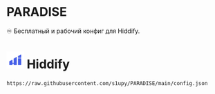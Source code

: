 # PARADISE
♾ Бесплатный и рабочий конфиг для Hiddify.


# <img src="hiddify.png" alt="Hiddify" width="40"/> Hiddify
```
https://raw.githubusercontent.com/s1upy/PARADISE/main/config.json
```

